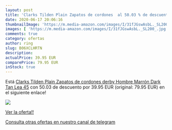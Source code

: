 ```yaml
---
layout: post
title: 'Clarks Tilden Plain Zapatos de cordones  al 50.03 % de descuento'
date: 2020-06-17 20:06:16
thumbnailImage: 'https://m.media-amazon.com/images/I/31fJGswAsbL._SL200_.jpg'
images: [ 'https://m.media-amazon.com/images/I/31fJGswAsbL._SL200_.jpg' ]
comments: true
category: ofertas
author: ring
slug: B06XCLHRTN
description:
actualPrice: 39.95 EUR
comparePrice: 79.95 EUR
inStock: true
---
```


Está [Clarks Tilden Plain Zapatos de cordones derby Hombre  Marrón  Dark Tan Lea   45](https://www.amazon.com/dp/B06XCLHRTN/?tag=redken08-20) con 50.03 de descuento por 39.95 EUR (original: 79.95 EUR) en el siguiente enlace!

[![](https://m.media-amazon.com/images/I/31fJGswAsbL._SL200_.jpg)](https://www.amazon.com/dp/B06XCLHRTN/?tag=redken08-20)

[Ver la oferta!!](https://www.amazon.com/dp/B06XCLHRTN/?tag=redken08-20)

[Consulta otras ofertas en nuestro canal de telegram](https://t.me/s/ofertas25)
